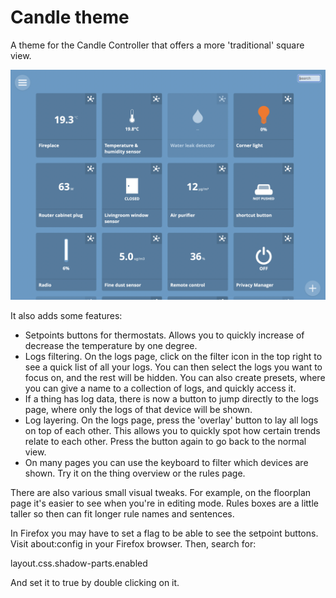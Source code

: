# Candle theme
A theme for the Candle Controller that offers a more 'traditional' square view.

![Candle theme screenshot](screenshot.png)

It also adds some features:
- Setpoints buttons for thermostats. Allows you to quickly increase of decrease the temperature by one degree.
- Logs filtering. On the logs page, click on the filter icon in the top right to see a quick list of all your logs. You can then select the logs you want to focus on, and the rest will be hidden. You can also create presets, where you can give a name to a collection of logs, and quickly access it.
- If a thing has log data, there is now a button to jump directly to the logs page, where only the logs of that device will be shown.
- Log layering. On the logs page, press the 'overlay' button to lay all logs on top of each other. This allows you to quickly spot how certain trends relate to each other. Press the button again to go back to the normal view.
- On many pages you can use the keyboard to filter which devices are shown. Try it on the thing overview or the rules page.

There are also various small visual tweaks. For example, on the floorplan page it's easier to see when you're in editing mode. Rules boxes are a little taller so then can fit longer rule names and sentences.

In Firefox you may have to set a flag to be able to see the setpoint buttons. Visit about:config in your Firefox browser. Then, search for:

layout.css.shadow-parts.enabled

And set it to true by double clicking on it.

